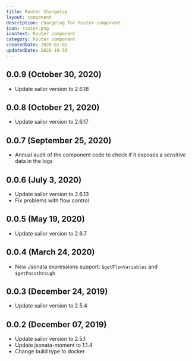 ```yaml
---
title: Router Changelog
layout: component
description: Changelog for Router component.
icon: router.png
icontext: Router component
category: Router component
createdDate: 2020-01-02
updatedDate: 2020-10-30
---
```


## 0.0.9 (October 30, 2020)

* Update sailor version to 2.6.18

## 0.0.8 (October 21, 2020)

* Update sailor version to 2.6.17

## 0.0.7 (September 25, 2020)

* Annual audit of the component code to check if it exposes a sensitive data in the logs

## 0.0.6 (July 3, 2020)

* Update sailor version to 2.6.13
* Fix problems with flow control

## 0.0.5 (May 19, 2020)

* Update sailor version to 2.6.7

## 0.0.4 (March 24, 2020)

* New Jsonata expressions support: `$getFlowVariables` and `$getPassthrough`

## 0.0.3 (December 24, 2019)

* Update sailor version to 2.5.4

## 0.0.2 (December 07, 2019)

* Update sailor version to 2.5.1
* Update jsonata-moment to 1.1.4
* Change build type to docker
